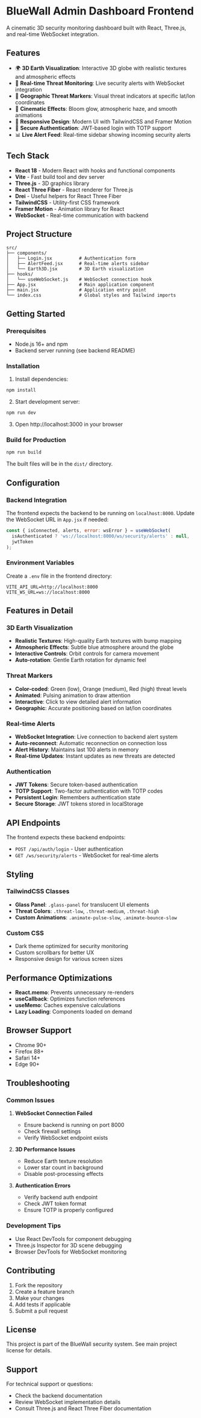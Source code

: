 # BlueWall Admin Dashboard Frontend

A cinematic 3D security monitoring dashboard built with React, Three.js, and real-time WebSocket integration.

## Features

- 🌍 **3D Earth Visualization**: Interactive 3D globe with realistic textures and atmospheric effects
- 🚨 **Real-time Threat Monitoring**: Live security alerts with WebSocket integration
- 📍 **Geographic Threat Markers**: Visual threat indicators at specific lat/lon coordinates
- 🎨 **Cinematic Effects**: Bloom glow, atmospheric haze, and smooth animations
- 📱 **Responsive Design**: Modern UI with TailwindCSS and Framer Motion
- 🔐 **Secure Authentication**: JWT-based login with TOTP support
- 📊 **Live Alert Feed**: Real-time sidebar showing incoming security alerts

## Tech Stack

- **React 18** - Modern React with hooks and functional components
- **Vite** - Fast build tool and dev server
- **Three.js** - 3D graphics library
- **React Three Fiber** - React renderer for Three.js
- **Drei** - Useful helpers for React Three Fiber
- **TailwindCSS** - Utility-first CSS framework
- **Framer Motion** - Animation library for React
- **WebSocket** - Real-time communication with backend

## Project Structure

```
src/
├── components/
│   ├── Login.jsx          # Authentication form
│   ├── AlertFeed.jsx      # Real-time alerts sidebar
│   └── Earth3D.jsx        # 3D Earth visualization
├── hooks/
│   └── useWebSocket.js    # WebSocket connection hook
├── App.jsx                # Main application component
├── main.jsx               # Application entry point
└── index.css              # Global styles and Tailwind imports
```

## Getting Started

### Prerequisites

- Node.js 16+ and npm
- Backend server running (see backend README)

### Installation

1. Install dependencies:
```bash
npm install
```

2. Start development server:
```bash
npm run dev
```

3. Open http://localhost:3000 in your browser

### Build for Production

```bash
npm run build
```

The built files will be in the `dist/` directory.

## Configuration

### Backend Integration

The frontend expects the backend to be running on `localhost:8000`. Update the WebSocket URL in `App.jsx` if needed:

```jsx
const { isConnected, alerts, error: wsError } = useWebSocket(
  isAuthenticated ? 'ws://localhost:8000/ws/security/alerts' : null,
  jwtToken
);
```

### Environment Variables

Create a `.env` file in the frontend directory:

```env
VITE_API_URL=http://localhost:8000
VITE_WS_URL=ws://localhost:8000
```

## Features in Detail

### 3D Earth Visualization

- **Realistic Textures**: High-quality Earth textures with bump mapping
- **Atmospheric Effects**: Subtle blue atmosphere around the globe
- **Interactive Controls**: Orbit controls for camera movement
- **Auto-rotation**: Gentle Earth rotation for dynamic feel

### Threat Markers

- **Color-coded**: Green (low), Orange (medium), Red (high) threat levels
- **Animated**: Pulsing animation to draw attention
- **Interactive**: Click to view detailed alert information
- **Geographic**: Accurate positioning based on lat/lon coordinates

### Real-time Alerts

- **WebSocket Integration**: Live connection to backend alert system
- **Auto-reconnect**: Automatic reconnection on connection loss
- **Alert History**: Maintains last 100 alerts in memory
- **Real-time Updates**: Instant updates as new threats are detected

### Authentication

- **JWT Tokens**: Secure token-based authentication
- **TOTP Support**: Two-factor authentication with TOTP codes
- **Persistent Login**: Remembers authentication state
- **Secure Storage**: JWT tokens stored in localStorage

## API Endpoints

The frontend expects these backend endpoints:

- `POST /api/auth/login` - User authentication
- `GET /ws/security/alerts` - WebSocket for real-time alerts

## Styling

### TailwindCSS Classes

- **Glass Panel**: `.glass-panel` for translucent UI elements
- **Threat Colors**: `.threat-low`, `.threat-medium`, `.threat-high`
- **Custom Animations**: `.animate-pulse-slow`, `.animate-bounce-slow`

### Custom CSS

- Dark theme optimized for security monitoring
- Custom scrollbars for better UX
- Responsive design for various screen sizes

## Performance Optimizations

- **React.memo**: Prevents unnecessary re-renders
- **useCallback**: Optimizes function references
- **useMemo**: Caches expensive calculations
- **Lazy Loading**: Components loaded on demand

## Browser Support

- Chrome 90+
- Firefox 88+
- Safari 14+
- Edge 90+

## Troubleshooting

### Common Issues

1. **WebSocket Connection Failed**
   - Ensure backend is running on port 8000
   - Check firewall settings
   - Verify WebSocket endpoint exists

2. **3D Performance Issues**
   - Reduce Earth texture resolution
   - Lower star count in background
   - Disable post-processing effects

3. **Authentication Errors**
   - Verify backend auth endpoint
   - Check JWT token format
   - Ensure TOTP is properly configured

### Development Tips

- Use React DevTools for component debugging
- Three.js Inspector for 3D scene debugging
- Browser DevTools for WebSocket monitoring

## Contributing

1. Fork the repository
2. Create a feature branch
3. Make your changes
4. Add tests if applicable
5. Submit a pull request

## License

This project is part of the BlueWall security system. See main project license for details.

## Support

For technical support or questions:
- Check the backend documentation
- Review WebSocket implementation details
- Consult Three.js and React Three Fiber documentation
